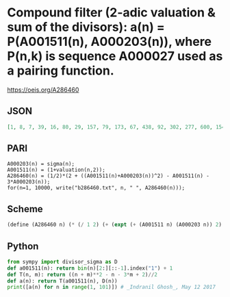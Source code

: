 # Compound filter \(2\-adic valuation & sum of the divisors\): a\(n\) \= P\(A001511\(n\), A000203\(n\)\), where P\(n,k\) is sequence A000027 used as a pairing function\.
https://oeis.org/A286460
## JSON
```JSON
[1, 8, 7, 39, 16, 80, 29, 157, 79, 173, 67, 438, 92, 302, 277, 600, 154, 782, 191, 949, 497, 668, 277, 1957, 466, 905, 781, 1656, 436, 2630, 497, 2284, 1129, 1487, 1129, 4281, 704, 1832, 1541, 4282, 862, 4658, 947, 3658, 3004, 2630, 1129, 8133, 1597, 4373, 2557, 4953, 1432, 7262, 2557, 7507, 3161, 4097, 1771, 14368, 1892, 4658, 5357, 8785, 3487, 10442, 2279]
```
## PARI
```PARI
A000203(n) = sigma(n);
A001511(n) = (1+valuation(n,2));
A286460(n) = (1/2)*(2 + ((A001511(n)+A000203(n))^2) - A001511(n) - 3*A000203(n));
for(n=1, 10000, write("b286460.txt", n, " ", A286460(n)));
```
## Scheme
```Scheme
(define (A286460 n) (* (/ 1 2) (+ (expt (+ (A001511 n) (A000203 n)) 2) (- (A001511 n)) (- (* 3 (A000203 n))) 2)))
```
## Python
```Python
from sympy import divisor_sigma as D
def a001511(n): return bin(n)[2:][::-1].index("1") + 1
def T(n, m): return ((n + m)**2 - n - 3*m + 2)//2
def a(n): return T(a001511(n), D(n))
print([a(n) for n in range(1, 101)]) # _Indranil Ghosh_, May 12 2017
```
